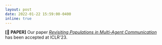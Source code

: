 ```yaml
---
layout: post
date: 2022-01-22 15:59:00-0400
inline: true
---
```


**[📝 PAPER]** Our paper <a href="https://openreview.net/pdf?id=n-UHRIdPju" target="_blank" rel="noopener noreferrer">*Revisiting Populations in Multi-Agent Communication*</a> has been accepted at ICLR'23.